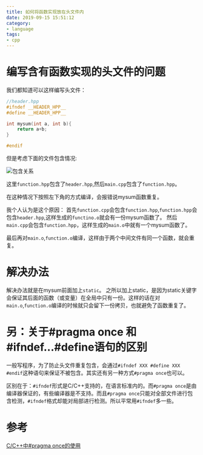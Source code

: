 ```yaml
---
title: 如何将函数实现放在头文件内
date: 2019-09-15 15:51:12
category:
- language
tags:
- cpp
---
```

# 编写含有函数实现的头文件的问题
<!--more-->

我们都知道可以这样编写头文件：
```c++
//header.hpp
#ifndef __HEADER_HPP__
#define __HEADER_HPP__

int mysum(int a, int b){
    return a+b;
}

#endif
```
但是考虑下面的文件包含情况:

![包含关系](/images/包含关系.png)

这里`function.hpp`包含了`header.hpp`,然后`main.cpp`包含了`function.hpp`。

在这种情况下按照左下角的方式编译，会报错说mysum函数重复。

我个人认为是这个原因：
首先`function.cpp`会包含`function.hpp`,`function.hpp`会包含`header.hpp`,这样生成的`functino.o`就会有一份mysum函数了。
然后`main.cpp`会包含`function.hpp`，这样生成的`main.o`中就有一个mysum函数了。

最后再对`main.o`,`function.o`编译，这样由于两个中间文件有同一个函数，就会重复。

# 解决办法
解决办法就是在mysum前面加上`static`。
之所以加上static，是因为static关键字会保证其后面的函数（或变量）在全局中只有一份。这样的话在对`main.o`,`function.o`编译的时候就只会留下一份拷贝，也就避免了函数重复了。

# 另：关于#pragma once 和#ifndef...#define语句的区别
一般写程序，为了防止头文件重复包含，会通过`#ifndef XXX #define XXX #endif`这种语句来保证不被包含。其实还有另一种方式`#pragma once`也可以。

区别在于：`#ifndef`形式是C/C++支持的，在语言标准内的。而`#pragma once`是由编译器保证的，有些编译器是不支持。而且`#pragma once`只能对全部文件进行包含检测，`#ifndef`格式却能对局部进行检测。所以平常用`#ifndef`多一些。

# 参考
[C/C++中#pragma once的使用](https://blog.csdn.net/fengbingchun/article/details/78696814)